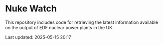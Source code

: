 # Nuke Watch

This repository includes code for retrieving the latest information available on the output of EDF nuclear power plants in the UK.

Last updated: 2025-05-15 20:17